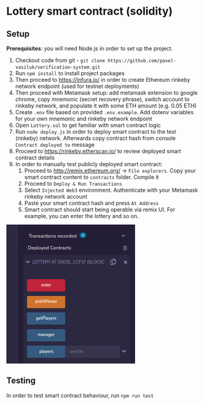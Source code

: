 # Lottery smart contract (solidity)

## Setup

**Prerequisites**: you will need Node.js in order to set up the project.

1. Checkout code from git - `git clone https://github.com/pavel-vasiluk/verification-system.git`
2. Run `npm install` to install project packages
3. Then proceed to https://infura.io/ in order to create Ethereum rinkeby network endpoint (used for testnet deployments)
4. Then proceed with Metamask setup: add metamask extension to google chrome, copy mnemonic (secret recovery phrase), switch account to rinkeby network, and populate it with some ETH amount (e.g. 0.05 ETH)
5. Create `.env` file based on provided `.env.example`. Add dotenv variables for your own mnemonic and rinkeby network endpoint 
6. Open `Lottery.sol` to get familiar with smart contract logic
7. Run `node deploy.js` in order to deploy smart contract to the test (rinkeby) network. Afterwards copy contract hash from console `Contract deployed to` message
8. Proceed to https://rinkeby.etherscan.io/ to review deployed smart contract details
9. In order to manually test publicly deployed smart contract:
   1. Proceed to http://remix.ethereum.org/ -> `File explorers`. Copy your smart contract content to `contracts` folder. Compile it
   2. Proceed to `Deploy & Run Transactions`
   3. Select `Injected Web3` environment. Authenticate with your Metamask rinkeby network account
   4. Paste your smart contract hash and press `At Address`
   5. Smart contract should start being operable via remix UI. For example, you can enter the lottery and so on. 

   
![img.png](assets/img.png)

## Testing

In order to test smart contract behaviour, run `npm run test`